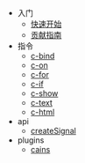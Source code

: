 - 入门   
  - [快速开始](/)
  - [贡献指南](/contribution.md)
- 指令
  * [c-bind](./directive/c-bind.md)
  * [c-on](./directive/c-on.md)
  * [c-for](./directive/c-for.md)
  * [c-if](./directive/c-if.md)
  * [c-show](./directive/c-show.md)
  * [c-text](./directive/c-text.md)
  * [c-html](./directive/c-html.md)
- api
  * [createSignal](./api/createSignal.md)
- plugins
  * [cains](./plugins/Store.md)